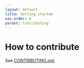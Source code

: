 ```yaml
---
layout: default
title: Getting started
nav_order: 0
parent: Contributing
---
```


# How to contribute

See [CONTRIBUTING.md](https://github.com/zhgsky/grpc-gateway/blob/master/CONTRIBUTING.md).
